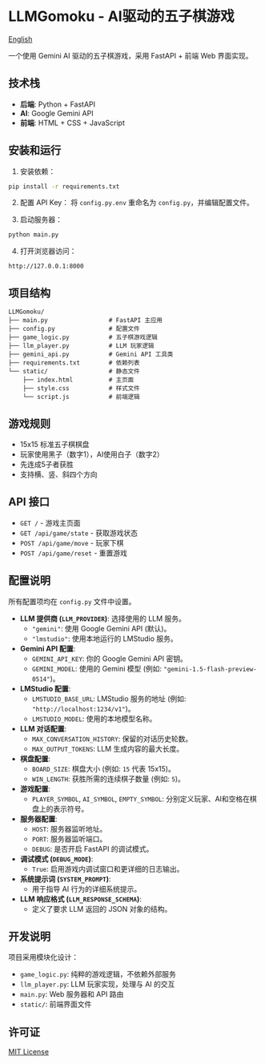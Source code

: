 # LLMGomoku - AI驱动的五子棋游戏

[English](README.en.md)

一个使用 Gemini AI 驱动的五子棋游戏，采用 FastAPI + 前端 Web 界面实现。

## 技术栈

- **后端**: Python + FastAPI
- **AI**: Google Gemini API
- **前端**: HTML + CSS + JavaScript

## 安装和运行

1. 安装依赖：
```bash
pip install -r requirements.txt
```

2. 配置 API Key：
将 `config.py.env` 重命名为 `config.py`，并编辑配置文件。

3. 启动服务器：
```bash
python main.py
```

4. 打开浏览器访问：
```
http://127.0.0.1:8000
```

## 项目结构

```
LLMGomoku/
├── main.py                 # FastAPI 主应用
├── config.py               # 配置文件
├── game_logic.py           # 五子棋游戏逻辑
├── llm_player.py           # LLM 玩家逻辑
├── gemini_api.py           # Gemini API 工具类
├── requirements.txt        # 依赖列表
└── static/                 # 静态文件
    ├── index.html          # 主页面
    ├── style.css           # 样式文件
    └── script.js           # 前端逻辑
```

## 游戏规则

- 15x15 标准五子棋棋盘
- 玩家使用黑子（数字1），AI使用白子（数字2）
- 先连成5子者获胜
- 支持横、竖、斜四个方向

## API 接口

- `GET /` - 游戏主页面
- `GET /api/game/state` - 获取游戏状态
- `POST /api/game/move` - 玩家下棋
- `POST /api/game/reset` - 重置游戏

## 配置说明

所有配置项均在 `config.py` 文件中设置。

-   **LLM 提供商 (`LLM_PROVIDER`)**: 选择使用的 LLM 服务。
    -   `"gemini"`: 使用 Google Gemini API (默认)。
    -   `"lmstudio"`: 使用本地运行的 LMStudio 服务。
-   **Gemini API 配置**:
    -   `GEMINI_API_KEY`: 你的 Google Gemini API 密钥。
    -   `GEMINI_MODEL`: 使用的 Gemini 模型 (例如: `"gemini-1.5-flash-preview-0514"`)。
-   **LMStudio 配置**:
    -   `LMSTUDIO_BASE_URL`: LMStudio 服务的地址 (例如: `"http://localhost:1234/v1"`)。
    -   `LMSTUDIO_MODEL`: 使用的本地模型名称。
-   **LLM 对话配置**:
    -   `MAX_CONVERSATION_HISTORY`: 保留的对话历史轮数。
    -   `MAX_OUTPUT_TOKENS`: LLM 生成内容的最大长度。
-   **棋盘配置**:
    -   `BOARD_SIZE`: 棋盘大小 (例如: `15` 代表 15x15)。
    -   `WIN_LENGTH`: 获胜所需的连续棋子数量 (例如: `5`)。
-   **游戏配置**:
    -   `PLAYER_SYMBOL`, `AI_SYMBOL`, `EMPTY_SYMBOL`: 分别定义玩家、AI和空格在棋盘上的表示符号。
-   **服务器配置**:
    -   `HOST`: 服务器监听地址。
    -   `PORT`: 服务器监听端口。
    -   `DEBUG`: 是否开启 FastAPI 的调试模式。
-   **调试模式 (`DEBUG_MODE`)**:
    -   `True`: 启用游戏内调试窗口和更详细的日志输出。
-   **系统提示词 (`SYSTEM_PROMPT`)**:
    -   用于指导 AI 行为的详细系统提示。
-   **LLM 响应格式 (`LLM_RESPONSE_SCHEMA`)**:
    -   定义了要求 LLM 返回的 JSON 对象的结构。

## 开发说明

项目采用模块化设计：
- `game_logic.py`: 纯粹的游戏逻辑，不依赖外部服务
- `llm_player.py`: LLM 玩家实现，处理与 AI 的交互
- `main.py`: Web 服务器和 API 路由
- `static/`: 前端界面文件

## 许可证

[MIT License](LICENSE)
